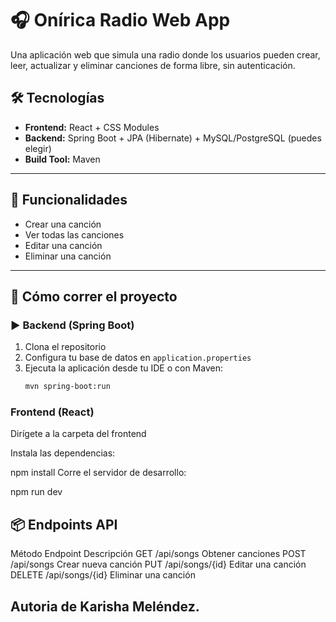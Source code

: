 # 🎧 Onírica Radio Web App

Una aplicación web que simula una radio donde los usuarios pueden crear, leer, actualizar y eliminar canciones de forma libre, sin autenticación.

## 🛠️ Tecnologías

- **Frontend:** React + CSS Modules
- **Backend:** Spring Boot + JPA (Hibernate) + MySQL/PostgreSQL (puedes elegir)
- **Build Tool:** Maven

---

## 🚀 Funcionalidades

- Crear una canción
- Ver todas las canciones
- Editar una canción
- Eliminar una canción

---

## 🧪 Cómo correr el proyecto

### ▶ Backend (Spring Boot)
1. Clona el repositorio
2. Configura tu base de datos en `application.properties`
3. Ejecuta la aplicación desde tu IDE o con Maven:
   ```bash
   mvn spring-boot:run
### Frontend (React)
Dirígete a la carpeta del frontend

Instala las dependencias:


npm install
Corre el servidor de desarrollo:

npm run dev


## 📦 Endpoints API
Método	Endpoint	Descripción
GET	/api/songs	Obtener canciones
POST	/api/songs	Crear nueva canción
PUT	/api/songs/{id}	Editar una canción
DELETE	/api/songs/{id}	Eliminar una canción


## Autoria de Karisha Meléndez. 


